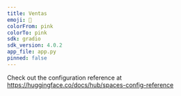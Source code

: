 ```yaml
---
title: Ventas
emoji: 🐠
colorFrom: pink
colorTo: pink
sdk: gradio
sdk_version: 4.0.2
app_file: app.py
pinned: false
---
```


Check out the configuration reference at https://huggingface.co/docs/hub/spaces-config-reference
